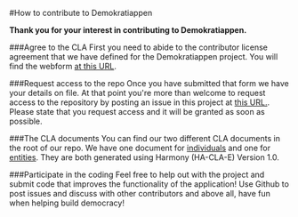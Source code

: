 #How to contribute to Demokratiappen

**Thank you for your interest in contributing to Demokratiappen.**

###Agree to the CLA
First you need to abide to the contributor license agreement that we have defined for the Demokratiappen project. You will find the webform [at this URL](https://docs.google.com/forms/d/1wV_i3DSetrFABO-WvlOvgBV1sznpeHXe2BaioQ6Fhro/viewform).

###Request access to the repo
Once you have submitted that form we have your details on file. At that point you're more than welcome to request access to the repository by posting an issue in this project at [this URL.](https://github.com/Demokratiappen/demokratiappen-backend/issues/new "Create new issue"). Please state that you request access and it will be granted as soon as possible.

###The CLA documents
You can find our two different CLA documents in the root of our repo. We have one document for [individuals](https://github.com/Demokratiappen/demokratiappen-backend/blob/master/CLA-Individual.md) and one for [entities](https://github.com/Demokratiappen/demokratiappen-backend/blob/master/CLA-Entity.md). They are both generated using Harmony (HA-CLA-E) Version 1.0.

###Participate in the coding
Feel free to help out with the project and submit code that improves the functionality of the application!
Use Github to post issues and discuss with other contributors and above all, have fun when helping build democracy!
